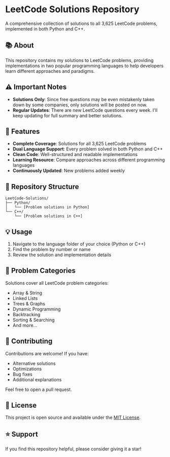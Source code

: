 # LeetCode Solutions Repository

A comprehensive collection of solutions to all 3,625 LeetCode problems, implemented in both Python and C++.

## 📚 About

This repository contains my solutions to LeetCode problems, providing implementations in two popular programming languages to help developers learn different approaches and paradigms.

## ⚠️ Important Notes

* **Solutions Only**: Since free questions may be even mistakenly taken down by some companies, only solutions will be posted on now.
* **Regular Updates**: There are new LeetCode questions every week. I'll keep updating for full summary and better solutions.

## 🚀 Features

- **Complete Coverage**: Solutions for all 3,625 LeetCode problems
- **Dual Language Support**: Every problem solved in both Python and C++
- **Clean Code**: Well-structured and readable implementations
- **Learning Resource**: Compare approaches across different programming languages
- **Continuously Updated**: New problems added weekly

## 📂 Repository Structure

```
LeetCode-Solutions/
├── Python/
│   └── [Problem solutions in Python]
└── C++/
    └── [Problem solutions in C++]
```

## 💡 Usage

1. Navigate to the language folder of your choice (Python or C++)
2. Find the problem by number or name
3. Review the solution and implementation details

## 🎯 Problem Categories

Solutions cover all LeetCode problem categories:
- Array & String
- Linked Lists
- Trees & Graphs
- Dynamic Programming
- Backtracking
- Sorting & Searching
- And more...

## 🤝 Contributing

Contributions are welcome! If you have:
- Alternative solutions
- Optimizations
- Bug fixes
- Additional explanations

Feel free to open a pull request.

## 📝 License

This project is open source and available under the [MIT License](LICENSE).

## ⭐ Support

If you find this repository helpful, please consider giving it a star!

